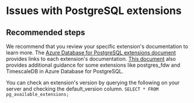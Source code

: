 <properties
    pageTitle="Issues with extensions"
    description="Guidance on what to do if you encounter an issue with a Postgres extension"
    service="microsoft.dbforpostgresql"
    resource="servers"
    authors="rachel-msft"
    ms.author="raagyema"
    displayOrder="520"
    selfHelpType="generic"
    supportTopicIds="32639990"
    resourceTags="servers, databases"
    productPesIds="16222, 17067"
    cloudEnvironments="public, Fairfax"
    articleId="bd1b1e10-24c2-4900-a99f-98c4f1295e4b"
    	ownershipId="AzureData_AzureDatabaseforPostgreSQL"
/>

# Issues with PostgreSQL extensions

## **Recommended steps**

We recommend that you review your specific extension's documentation to learn more. The [Azure Database for PostgreSQL extensions document](https://docs.microsoft.com/azure/postgresql/concepts-extensions) provides links to each extension's documentation. [This document](https://docs.microsoft.com/azure/postgresql/concepts-extensions) also provides additional guidance for some extensions like postgres_fdw and TimescaleDB in Azure Database for PostgreSQL.

You can check an extension's version by querying the following on your server and checking the default_version column.
`SELECT * FROM pg_available_extensions;`
